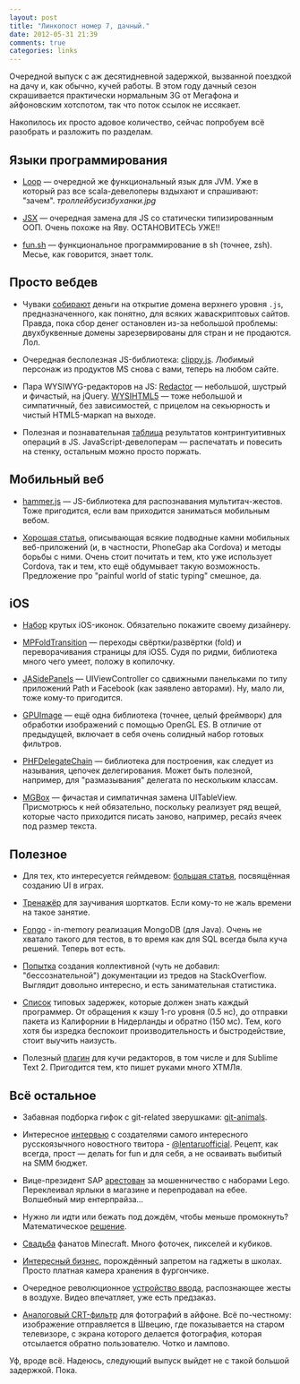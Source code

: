```yaml
---
layout: post
title: "Линкопост номер 7, дачный."
date: 2012-05-31 21:39
comments: true
categories: links
---
```


Очередной выпуск с аж десятидневной задержкой, вызванной поездкой на дачу и, как обычно, кучей работы. В этом году дачный сезон скрашивается практически нормальным 3G от Мегафона и айфоновским хотспотом, так что поток ссылок не иссякает.

<!--more-->

Накопилось их просто адовое количество, сейчас попробуем всё разобрать и разложить по разделам.

## Языки программирования

* [Loop](http://looplang.org/) — очередной же функциональный язык для JVM. Уже в который раз все scala-девелоперы вздыхают и спрашивают: "зачем". _троллейбусизбуханки.jpg_

* [JSX](http://jsx.github.com/) — очередная замена для JS со статически типизированным ООП. Очень похоже на Яву. ОСТАНОВИТЕСЬ УЖЕ!!

* [fun.sh](http://quasimal.com/posts/2012-05-21-funsh.html) — функциональное программирование в sh (точнее, zsh). Месье, как говорится, знает толк.

## Просто вебдев

* Чуваки [собирают](http://www.raywenderlich.com/12139/introduction-to-cocoapods) деньги на открытие домена верхнего уровня `.js`, предназначенного, как понятно, для всяких жаваскриптовых сайтов. Правда, пока сбор денег остановлен из-за небольшой проблемы: двухбуквенные домены зарезервированы для стран и не продаются. Лол.

* Очередная бесполезная JS-библиотека: [clippy.js](http://www.smore.com/clippy-js). _Любимый_ персонаж из продуктов MS снова с вами, теперь на любом сайте.

* Пара WYSIWYG-редакторов на JS: [Redactor](http://redactorjs.com/) — небольшой, шустрый и фичастый, на jQuery. [WYSIHTML5](http://xing.github.com/wysihtml5/) — тоже небольшой и симпатичный, без зависимостей, с прицелом на секьюрность и чистый HTML5-маркап на выходе.

* Полезная и познавательная [таблица](http://zero.milosz.ca/) результатов контринтуитивных операций в JS. JavaScript-девелоперам — распечатать и повесить на стенку, остальным можно просто поржать.

## Мобильный веб

* [hammer.js](https://github.com/eightmedia/hammer.js) — JS-библиотека для распознавания мультитач-жестов. Тоже пригодится, если вам приходится заниматься мобильным вебом.

* [Хорошая статья](http://maxogden.com/fast-webview-applications), описывающая всякие подводные камни мобильных веб-приложений (и, в частности, PhoneGap aka Cordova) и методы борьбы с ними. Очень стоит почитать и тем, кто уже использует Cordova, так и тем, кто ещё обдумывает такую возможность. Предложение про "painful world of static typing" смешное, да.

## iOS

* [Набор](http://www.mobileinc.co.uk/2012/05/the-art-of-the-ios-icon/) крутых iOS-иконок. Обязательно покажите своему дизайнеру.

* [MPFoldTransition](https://github.com/mpospese/MPFoldTransition) — переходы свёртки/развёртки (fold) и переворачивания страницы для iOS5. Судя по ридми, библиотека много чего умеет, положу в копилочку.

* [JASidePanels](https://github.com/gotosleep/JASidePanels) — UIViewController со сдвижными панельками по типу приложений Path и Facebook (как заявлено авторами). Ну, мало ли, тоже кому-то пригодится.

* [GPUImage](https://github.com/BradLarson/GPUImage) — ещё одна библиотека (точнее, целый фреймворк) для обработки изображений с помощью OpenGL ES. В отличие от предыдущей, включает в себя очень солидный набор готовых фильтров.

* [PHFDelegateChain](https://github.com/fphilipe/PHFDelegateChain) — библиотека для построения, как следует из называния, цепочек делегирования. Может быть полезной, например, для "размазывания" делегата по нескольким классам.

* [MGBox](https://github.com/sobri909/MGBox) — фичастая и симпатичная замена UITableView. Присмотрюсь к ней обязательно, поскольку реализует ряд вещей, которые часто приходится писать заново, например, ресайз ячеек под размер текста.

## Полезное

* Для тех, кто интересуется геймдевом: [большая статья](http://devmag.org.za/2011/02/02/video-game-user-interface-design-diegesis-theory/), посвящённая созданию UI в играх.

* [Тренажёр](https://www.shortcutfoo.com/) для заучивания шорткатов. Если кому-то не жаль времени на такое занятие.

* [Fongo](https://github.com/foursquare/fongo) - in-memory реализация MongoDB (для Java). Очень не хватало такого для тестов, в то время как для SQL всегда была куча решений. Теперь вот есть. 

* [Попытка](http://blog.ninlabs.com/2012/05/crowd-documentation/) создания коллективной (чуть не добавил: "бессознательной") документации из тредов на StackOverflow. Выглядит довольно интересно, и есть занимательная статистика. 

* [Список](https://gist.github.com/2841832) типовых задержек, которые должен знать каждый программер. От обращения к кэшу 1-го уровня (0.5 нс), до отправки пакета из Калифорнии в Нидерланды и обратно (150 мс). Тем, кого хотя бы изредка беспокоит производительность и быстродействие, стоит выучить наизусть.

* Полезный [плагин](http://whiletruecode.com/post/stop-hand-coding-start-zen-coding) для кучи редакторов, в том числе и для Sublime Text 2. Пригодится тем, кто пишет руками много ХТМЛя.

## Всё остальное

* Забавная подборка гифок с git-related зверушками: [git-animals](http://git-animals.tumblr.com/).

* Интересное [интервью](http://osvita.mediasapiens.ua/material/6746) с создателями самого интересного русскоязычного новостного твитора - [@lentaruofficial](http://twitter.com/lentaruofficial). Рецепт, как всегда, прост — делать for fun и для себя, а не осваивать выбитый на SMM бюджет.

* Вице-президент SAP [арестован](http://moskalyuk.name/4130) за мошенничество с наборами Lego. Переклеивал ярлыки в магазине и перепродавал на ебее. Волшебный мир ентерпрайза...

* Нужно ли идти или бежать под дождём, чтобы меньше промокнуть? Математическое [решение](http://www.johndcook.com/blog/2012/05/23/walk-or-run-in-the-rain/).

* [Свадьба](http://www.thegoodness.com/matt-and-asias-minecraft-wedding/) фанатов Minecraft. Много фоточек, пикселей и кубиков.

* [Интересный бизнес](http://mashable.com/2012/05/26/gadget-storage-trucks/), порождённый запретом на гаджеты в школах. Просто платная камера хранения в фургончике. 

* Очередное революционное [устройство ввода](http://www.leapmotion.com/), распознающее жесты в воздухе. Видео впечатляет, уже есть предзаказ.

* [Аналоговый CRT-фильтр](http://habrahabr.ru/post/144612/) для фотографий в айфоне. Всё по-честному: изображение отправляется в Швецию, где показывается на старом телевизоре, с экрана которого делается фотография, которая отсылается обратно пользователю. Чотко и лампово.

Уф, вроде всё. Надеюсь, следующий выпуск выйдет не с такой большой задержкой. Пока.

